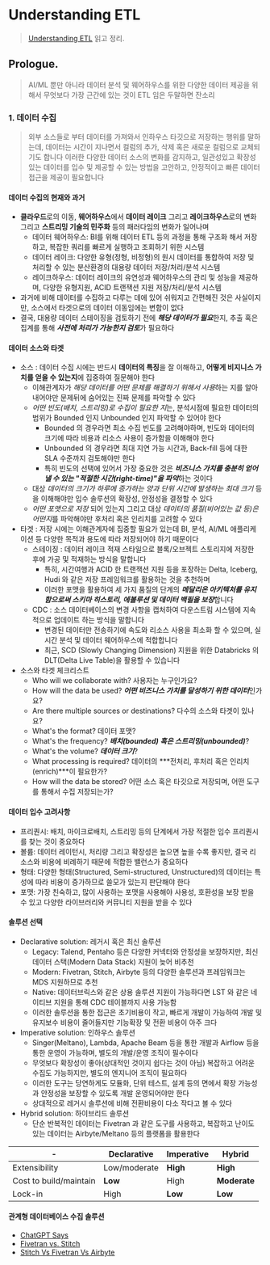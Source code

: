 # Understanding ETL
> [Understanding ETL](https://www.databricks.com/resources/ebook/understanding-etl) 읽고 정리.


## Prologue. 
> AI/ML 뿐만 아니라 데이터 분석 및 웨어하우스를 위한 다양한 데이터 제공을 위해서 무엇보다 가장 근간에 있는 것이 ETL 임은 두말하면 잔소리

### 1. 데이터 수집
> 외부 소스들로 부터 데이터를 가져와서 인하우스 타깃으로 저장하는 행위를 말하는데, 데이터는 시간이 지나면서 컬럼의 추가, 삭제 혹은 새로운 컬럼으로 교체되기도 합니다
> 이러한 다양한 데이터 소스의 변화를 감지하고, 일관성있고 확장성 있는 데이터를 입수 및 제공할 수 있는 방법을 고안하고, 안정적이고 빠른 데이터 접근을 제공이 필요합니다


#### 데이터 수집의 현재와 과거
* **클라우드**로의 이동, **웨어하우스**에서 **데이터 레이크** 그리고 **레이크하우스**로의 변화 그리고 **스트리밍 기술의 민주화** 등의 패러다임의 변화가 일어나며
  * 데이터 웨어하우스: BI를 위해 데이터 ETL 등의 과정을 통해 구조화 해서 저장하고, 복잡한 쿼리를 빠르게 실행하고 조회하기 위한 시스템
  * 데이터 레이크: 다양한 유형(정형, 비정형)의 원시 데이터를 통합하여 저장 및 처리할 수 있는 분산환경의 대용량 데이터 저장/처리/분석 시스템
  * 레이크하우스: 데이터 레이크의 유연성과 웨어하우스의 관리 및 성능을 제공하며, 다양한 유형지원, ACID 트랜잭션 지원 저장/처리/분석 시스템
* 과거에 비해 데이터를 수집하고 다루는 데에 있어 쉬워지고 간편해진 것은 사실이지만, 소스에서 타겟으로의 데이터 이동임에는 변함이 없다
* 결국, 대용량 데이터 스테이징을 검토하기 전에 ***해당 데이터가 필요***한지, 추출 혹은 집계를 통해 ***사전에 처리가 가능한지 검토***가 필요하다


#### 데이터 소스와 타겟
* 소스 : 데이터 수집 시에는 반드시 **데이터의 특징**을 잘 이해하고, **어떻게 비지니스 가치를 얻을 수 있는지**에 집중하여 질문해야 한다
  * 이해관계자가 *해당 데이터를 어떤 문제를 해결하기 위해서 사용*하는 지를 알아내어야만 문제뒤에 숨어있는 진짜 문제를 파악할 수 있다
  * *어떤 빈도(배치, 스트리밍)로 수집이 필요한 지*는, 분석시점에 필요한 데이터의 범위가 Bounded 인지 Unbounded 인지 파악할 수 있어야 한다
    * Bounded 의 경우라면 최소 수집 빈도를 고려해야하며, 빈도와 데이터의 크기에 따라 비용과 리소스 사용이 증가함을 이해해야 한다
    * Unbounded 의 경우라면 최대 지연 가능 시간과, Back-fill 등에 대한 SLA 수준까지 검토해야만 한다
    * 특히 빈도의 선택에 있어서 가장 중요한 것은 ***비즈니스 가치를 충분히 얻어낼 수 있는 "적절한 시간(right-time)"을 파악***하는 것이다
  * 대상 *데이터의 크기가 하루에 증가하는 양과 단위 시간에 발생하는 최대 크기* 등을 이해해야만 입수 솔루션의 확장성, 안정성을 결정할 수 있다
  * *어떤 포맷으로 저장* 되어 있는지 그리고 대상 *데이터의 품질(비어있는 값 등)은 어떤지*를 파악해야만 후처리 혹은 인리치를 고려할 수 있다
* 타겟 : 저장 시에는 이해관계자에 집중할 필요가 있는데 BI, 분석, AI/ML 애플리케이션 등 다양한 목적과 용도에 따라 저장되어야 하기 때문이다
  * 스테이징 : 데이터 레이크 적재 스타일으로 블록/오브젝트 스토리지에 저장한 후에 가공 및 적재하는 방식을 말합니다
    * 특히, 시간여행과 ACID 한 트랜잭션 지원 등을 포장하는 Delta, Iceberg, Hudi 와 같은 저장 프레임워크를 활용하는 것을 추천하며
    * 이러한 포맷을 활용하여 세 가지 품질의 단계의 ***메달리온 아키텍처를 유지함으로써 스키마 히스토리, 에볼루션 및 데이터 백필을 보장***합니다
  * CDC : 소스 데이터베이스의 변경 사항을 캡처하여 다운스트림 시스템에 지속적으로 업데이트 하는 방식을 말합니다
    * 변경된 데이터만 전송하기에 속도와 리소스 사용을 최소화 할 수 있으며, 실시간 분석 및 데이터 웨어하우스에 적합합니다
    * 최근, SCD (Slowly Changing Dimension) 지원을 위한 Databricks 의 DLT(Delta Live Table)을 활용할 수 있습니다
* 소스와 타겟 체크리스트
  * Who will we collaborate with? 사용자는 누구인가요?
  * How will the data be used? ***어떤 비즈니스 가치를 달성하기 위한 데이터***인가요?
  * Are there multiple sources or destinations? 다수의 소스와 타겟이 있나요?
  * What's the format? 데이터 포맷?
  * What's the frequency? ***배치(bounded) 혹은 스트리밍(unbounded)***?
  * What's the volume? ***데이터 크기***?
  * What processing is required? 데이터의 ***전처리, 후처리 혹은 인리치(enrich)***이 필요한가?
  * How will the data be stored? 어떤 소스 혹은 타깃으로 저장되며, 어떤 도구를 통해서 수집 저장되는가?


#### 데이터 입수 고려사항
* 프리퀀시: 배치, 마이크로배치, 스트리밍 등의 단계에서 가장 적절한 입수 프리퀀시를 찾는 것이 중요하다
* 볼륨: 데이터 레이턴시, 처리량 그리고 확장성은 높으면 높을 수록 좋지만, 결국 리소스와 비용에 비례하기 때문에 적합한 밸런스가 중요하다
* 형태: 다양한 형태(Structured, Semi-structured, Unstructured)의 데이터는 특성에 따라 비용이 증가하므로 쓸모가 있는지 판단해야 한다
* 포맷: 가장 친숙하고, 많이 사용하는 포맷을 사용해야 사용성, 호환성을 보장 받을 수 있고 다양한 라이브러리와 커뮤니티 지원을 받을 수 있다

#### 솔루션 선택
* Declarative solution: 레거시 혹은 최신 솔루션
  * Legacy: Talend, Pentaho 등은 다양한 커넥터와 안정성을 보장하지만, 최신 데이터 스택(Modern Data Stack) 지원이 늦어 비추천
  * Modern: Fivetran, Stitch, Airbyte 등의 다양한 솔루션과 프레임워크는 MDS 지원하므로 추천
  * Native: 데이터브릭스와 같은 상용 솔루션 지원이 가능하다면 LST 와 같은 네이티브 지원을 통해 CDC 테이블까지 사용 가능함
  * 이러한 솔루션을 통한 접근은 초기비용이 작고, 빠르게 개발이 가능하여 개발 및 유지보수 비용이 줄어들지만 기능확장 및 전환 비용이 아주 크다
* Imperative solution: 인하우스 솔루션
  * Singer(Meltano), Lambda, Apache Beam 등을 통한 개발과 Airflow 등을 통한 운영이 가능하며, 별도의 개발/운영 조직이 필수이다
  * 무엇보다 확장성이 좋아(상대적인 것이지 쉽다는 것이 아님) 복잡하고 어려운 수집도 가능하지만, 별도의 엔지니어 조직이 필요하다
  * 이러한 도구는 당연하게도 모듈화, 단위 테스트, 설계 등의 면에서 확장 가능성과 안정성을 보장할 수 있도록 개발 운영되어야만 한다
  * 상대적으로 레거시 솔루션에 비해 전환비용이 다소 작다고 볼 수 있다
* Hybrid solution: 하이브리드 솔루션
  * 단순 반복적인 데이터는 Fivetran 과 같은 도구를 사용하고, 복잡하고 난이도 있는 데이터는 Airbyte/Meltano 등의 플랫폼을 활용한다

| -                      | Declarative  | Imperative | Hybrid       |
|------------------------|--------------|------------|--------------| 
| Extensibility          | Low/moderate | **High**   | **High**     | 
| Cost to build/maintain | **Low**      | High       | **Moderate** | 
| Lock-in                | High         | **Low**    | **Low**      | 


#### 관계형 데이터베이스 수집 솔루션
* [ChatGPT Says](https://chatgpt.com/share/bf9be9f7-eba8-45be-b3a5-6b36734ed746)
* [Fivetran vs. Stitch](https://airbyte.com/etl-tools/fivetran-vs-stitch)
* [Stitch Vs Fivetran Vs Airbyte](https://apix-drive.com/en/blog/other/stitch-vs-fivetran-vs-airbyte)